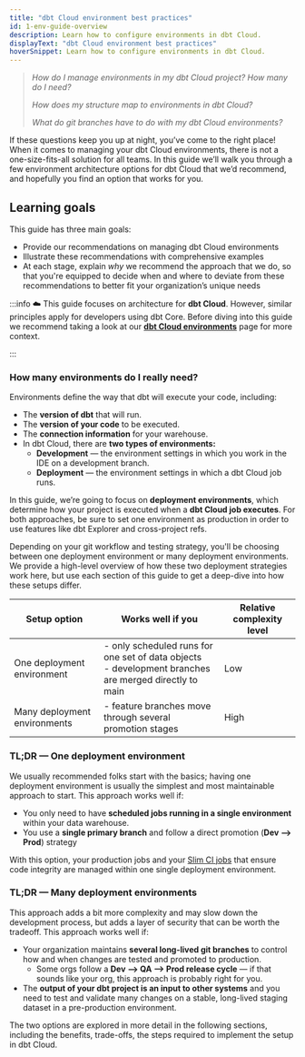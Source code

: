 ```yaml
---
title: "dbt Cloud environment best practices"
id: 1-env-guide-overview
description: Learn how to configure environments in dbt Cloud.
displayText: "dbt Cloud environment best practices"
hoverSnippet: Learn how to configure environments in dbt Cloud.
---
```


> *How do I manage environments in my dbt Cloud project? How many do I need?*
>
> *How does my <Term id="data-warehouse" /> structure map to environments in dbt Cloud?*
>
> *What do git branches have to do with my dbt Cloud environments?*
>

If these questions keep you up at night, you’ve come to the right place! When it comes to managing your dbt Cloud environments, there is not a one-size-fits-all solution for all teams. In this guide we’ll walk you through a few environment architecture options for dbt Cloud that we’d recommend, and hopefully you find an option that works for you.

## Learning goals

This guide has three main goals:

- Provide our recommendations on managing dbt Cloud environments
- Illustrate these recommendations with comprehensive examples
- At each stage, explain *why* we recommend the approach that we do, so that you're equipped to decide when and where to deviate from these recommendations to better fit your organization’s unique needs

:::info
☁️ This guide focuses on architecture for **dbt Cloud**. However, similar principles apply for developers using dbt Core. Before diving into this guide we recommend taking a look at our **[dbt Cloud environments](/docs/dbt-cloud-environments)** page for more context.

:::

### How many environments do I really need?

Environments define the way that dbt will execute your code, including:

- The **version of dbt** that will run.
- The **version of your code** to be executed.
- The **connection information** for your warehouse.
- In dbt Cloud, there are **two types of environments:**
  - **Development** — the environment settings in which you work in the IDE on a development branch.
  - **Deployment** — the environment settings in which a dbt Cloud job runs.

In this guide, we’re going to focus on **deployment environments**, which determine how your project is executed when a **dbt Cloud job executes**. For both approaches, be sure to set one environment as production in order to use features like dbt Explorer and cross-project refs.  

Depending on your git workflow and testing strategy, you'll be choosing between one deployment environment or many deployment environments. We provide a high-level overview of how these two deployment strategies work here, but use each section of this guide to get a deep-dive into how these setups differ. 

| Setup option | Works well if you | Relative complexity level  |
| --- | --- | --- |
| One deployment environment | - only scheduled runs for one set of data objects <br /> - development branches are merged directly to main | Low |
| Many deployment environments | - feature branches move through several promotion stages | High |

### TL;DR — One deployment environment

We usually recommended folks start with the basics; having one deployment environment is usually the simplest and most maintainable approach to start. This approach works well if:

- You only need to have **scheduled jobs running in a single environment** within your data warehouse.
- You use a **single primary branch** and follow a direct promotion (**Dev —> Prod**) strategy

With this option, your production jobs and your [Slim CI jobs](/docs/deploy/continuous-integration) that ensure code integrity are managed within one single deployment environment.

### TL;DR — Many deployment environments
This approach adds a bit more complexity and may slow down the development process, but adds a layer of security that can be worth the tradeoff. This approach works well if:

- Your organization maintains **several long-lived git branches** to control how and when changes are tested and promoted to production.
  - Some orgs follow a **Dev —> QA —>  Prod release cycle** — if that sounds like your org, this approach is probably right for you.
- The **output of your dbt project is an input to other systems** and you need to test and validate many changes on a stable, long-lived staging dataset in a pre-production environment.

The two options are explored in more detail in the following sections, including the benefits, trade-offs, the steps required to implement the setup in dbt Cloud.
